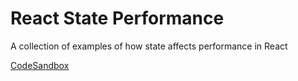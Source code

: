 # React State Performance

A collection of examples of how state affects performance in React

[CodeSandbox](https://codesandbox.io/s/react-state-performance-u0z0z1)

